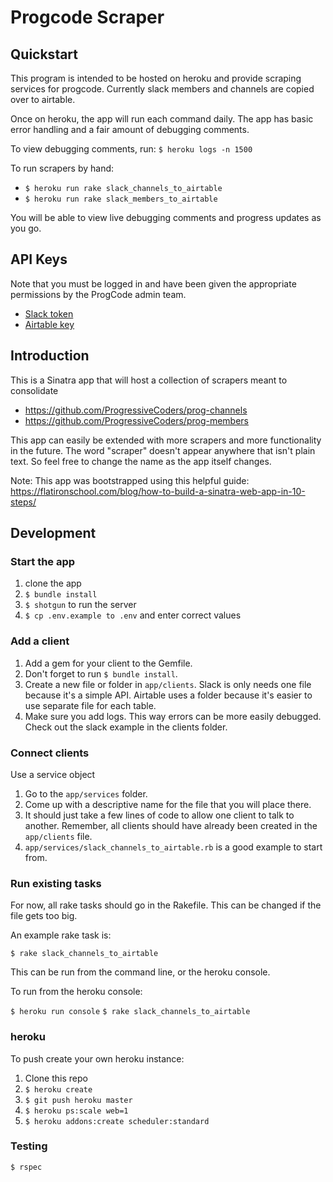 # Progcode Scraper

## Quickstart

This program is intended to be hosted on heroku and provide scraping services for progcode. Currently slack members and channels are copied over to airtable.

Once on heroku, the app will run each command daily. The app has basic error handling and a fair amount of debugging comments.

To view debugging comments, run: `$ heroku logs -n 1500`

To run scrapers by hand:

* `$ heroku run rake slack_channels_to_airtable`
* `$ heroku run rake slack_members_to_airtable`

You will be able to view live debugging comments and progress updates as you go.

## API Keys

Note that you must be logged in and have been given the appropriate permissions by the ProgCode admin team.

* [Slack token](https://api.slack.com/custom-integrations/legacy-tokens)
* [Airtable key](https://airtable.com/account)

## Introduction

This is a Sinatra app that will host a collection of scrapers meant to consolidate
* https://github.com/ProgressiveCoders/prog-channels
* https://github.com/ProgressiveCoders/prog-members

This app can easily be extended with more scrapers and more functionality in the future. The word "scraper" doesn't appear anywhere that isn't plain text. So feel free to change the name as the app itself changes.

Note: This app was bootstrapped using this helpful guide: https://flatironschool.com/blog/how-to-build-a-sinatra-web-app-in-10-steps/

## Development

### Start the app

1. clone the app
1. `$ bundle install`
1. `$ shotgun` to run the server
1. `$ cp .env.example to .env` and enter correct values

### Add a client

1. Add a gem for your client to the Gemfile.
1. Don't forget to run `$ bundle install`.
1. Create a new file or folder in `app/clients`. Slack is only needs one file because it's a simple API. Airtable uses a folder because it's easier to use separate file for each table.
1. Make sure you add logs. This way errors can be more easily debugged. Check out the slack example in the clients folder.

### Connect clients

Use a service object

1. Go to the `app/services` folder.
1. Come up with a descriptive name for the file that you will place there.
1. It should just take a few lines of code to allow one client to talk to another. Remember, all clients should have already been created in the `app/clients` file.
1. `app/services/slack_channels_to_airtable.rb` is a good example to start from.

### Run existing tasks

For now, all rake tasks should go in the Rakefile. This can be changed if the file gets too big.

An example rake task is:

`$ rake slack_channels_to_airtable`

This can be run from the command line, or the heroku console.

To run from the heroku console:

`$ heroku run console`
`$ rake slack_channels_to_airtable`

### heroku

To push create your own heroku instance:

1. Clone this repo
1. `$ heroku create`
1. `$ git push heroku master`
1. `$ heroku ps:scale web=1`
1. `$ heroku addons:create scheduler:standard`
### Testing

`$ rspec`